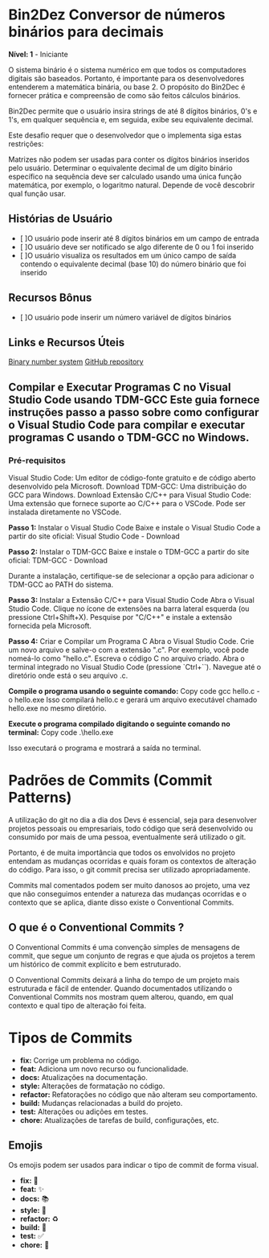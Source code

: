 <h1> Bin2Dez Conversor de números binários para decimais </h1>

**Nível: 1** - Iniciante

O sistema binário é o sistema numérico em que todos os computadores digitais são baseados. Portanto, é importante para os desenvolvedores entenderem a matemática binária, ou base 2. O propósito do Bin2Dec é fornecer prática e compreensão de como são feitos cálculos binários.

Bin2Dec permite que o usuário insira strings de até 8 dígitos binários, 0's e 1's, em qualquer sequência e, em seguida, exibe seu equivalente decimal.

Este desafio requer que o desenvolvedor que o implementa siga estas restrições:

Matrizes não podem ser usadas para conter os dígitos binários inseridos pelo usuário.
Determinar o equivalente decimal de um dígito binário específico na sequência deve ser calculado usando uma única função matemática, por exemplo, o logaritmo natural. Depende de você descobrir qual função usar.

## Histórias de Usuário
 -   [ ]O usuário pode inserir até 8 dígitos binários em um campo de entrada
 -   [ ]O usuário deve ser notificado se algo diferente de 0 ou 1 foi inserido
 -   [ ]O usuário visualiza os resultados em um único campo de saída contendo o equivalente decimal (base 10) do número binário que foi inserido

## Recursos Bônus
 -   [ ]O usuário pode inserir um número variável de dígitos binários


## Links e Recursos Úteis

[Binary number system](https://en.wikipedia.org/wiki/Binary_number)
[GitHub repository](https://github.com/florinpop17/app-ideas/blob/master/Projects/1-Beginner/Bin2Dec-App.md?plain=1)

<h2>Compilar e Executar Programas C no Visual Studio Code usando TDM-GCC
Este guia fornece instruções passo a passo sobre como configurar o Visual Studio Code para compilar e executar programas C usando o TDM-GCC no Windows.</h2>

<h3>Pré-requisitos</h3>
<p>
Visual Studio Code: Um editor de código-fonte gratuito e de código aberto desenvolvido pela Microsoft. Download
TDM-GCC: Uma distribuição do GCC para Windows. Download
Extensão C/C++ para Visual Studio Code: Uma extensão que fornece suporte ao C/C++ para o VSCode. Pode ser instalada diretamente no VSCode.
</p>

**Passo 1:** Instalar o Visual Studio Code
Baixe e instale o Visual Studio Code a partir do site oficial: Visual Studio Code - Download

**Passo 2:** Instalar o TDM-GCC
Baixe e instale o TDM-GCC a partir do site oficial: TDM-GCC - Download

Durante a instalação, certifique-se de selecionar a opção para adicionar o TDM-GCC ao PATH do sistema.

**Passo 3:** Instalar a Extensão C/C++ para Visual Studio Code
Abra o Visual Studio Code.
Clique no ícone de extensões na barra lateral esquerda (ou pressione Ctrl+Shift+X).
Pesquise por "C/C++" e instale a extensão fornecida pela Microsoft.

**Passo 4:** Criar e Compilar um Programa C
Abra o Visual Studio Code.
Crie um novo arquivo e salve-o com a extensão ".c". Por exemplo, você pode nomeá-lo como "hello.c".
Escreva o código C no arquivo criado.
Abra o terminal integrado no Visual Studio Code (pressione `Ctrl+``).
Navegue até o diretório onde está o seu arquivo .c.

**Compile o programa usando o seguinte comando:**
Copy code
gcc hello.c -o hello.exe
Isso compilará hello.c e gerará um arquivo executável chamado hello.exe no mesmo diretório.

**Execute o programa compilado digitando o seguinte comando no terminal:**
Copy code
.\hello.exe

Isso executará o programa e mostrará a saída no terminal.

# Padrões de Commits (Commit Patterns)

A utilização do git no dia a dia dos Devs é essencial, seja para desenvolver projetos pessoais ou empresariais, todo código que será desenvolvido ou consumido por mais de uma pessoa, eventualmente será utilizado o git.

Portanto, é de muita importância que todos os envolvidos no projeto entendam as mudanças ocorridas e quais foram os contextos de alteração do código. Para isso, o git commit precisa ser utilizado apropriadamente.

Commits mal comentados podem ser muito danosos ao projeto, uma vez que não conseguimos entender a natureza das mudanças ocorridas e o contexto que se aplica, diante disso existe o Conventional Commits.

## O que é o Conventional Commits ?

O Conventional Commits é uma convenção simples de mensagens de commit, que segue um conjunto de regras e que ajuda os projetos a terem um histórico de commit explícito e bem estruturado.

O Conventional Commits deixará a linha do tempo de um projeto mais estruturada e fácil de entender. Quando documentados utilizando o Conventional Commits nos mostram quem alterou, quando, em qual contexto e qual tipo de alteração foi feita.

# Tipos de Commits

- **fix:** Corrige um problema no código.
- **feat:** Adiciona um novo recurso ou funcionalidade.
- **docs:** Atualizações na documentação.
- **style:** Alterações de formatação no código.
- **refactor:** Refatorações no código que não alteram seu comportamento.
- **build:** Mudanças relacionadas a build do projeto.
- **test:** Alterações ou adições em testes.
- **chore:** Atualizações de tarefas de build, configurações, etc.

## Emojis

Os emojis podem ser usados para indicar o tipo de commit de forma visual.

- **fix:** 🐛
- **feat:** ✨
- **docs:** 📚
- **style:** 💄
- **refactor:** ♻️
- **build:** 🔨
- **test:** ✅
- **chore:** 🔧

